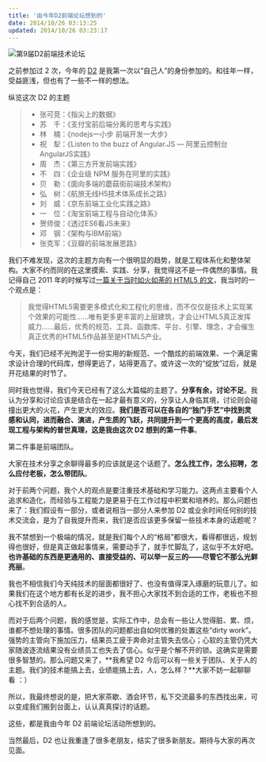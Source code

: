 ```yaml
---
title: '由今年D2前端论坛想到的'
date: 2014/10/26 03:13:25
updated: 2014/10/26 03:23:17
---
```


![第9届D2前端技术论坛](/uploads/2014/10/1199434854.png)

之前参加过 2 次，今年的 [D2](https://d2forum.alibaba-inc.com/) 是我第一次以“自己人”的身份参加的。和往年一样，受益匪浅，但也有了一些不一样的想法。<!--more-->

纵览这次 D2 的主题

> * 张可竞：《指尖上的数据》
> * 苏　千：《支付宝前后端分离的思考与实践》
> * 林　楠：《nodejs一小步 前端开发一大步》
> * 祝　犁：《Listen to the buzz of Angular.JS — 阿里云控制台AngularJS实践》
> * 周　杰：《第三方开发前端实践》
> * 不　四：《企业级 NPM 服务在阿里的实践》
> * 贝　勒：《面向多端的蘑菇街前端技术架构》
> * 弘　树：《航旅无线H5技术体系成长之路》
> * 刘　威：《京东前端工业化实践之路》
> * 一　位：《淘宝前端工程与自动化体系》
> * 贺师俊：《透过ES6看JS未来》
> * 邓　钢：《架构与IBM前端》
> * 张克军：《豆瓣的前端发展思路》

我们不难发现，这次的主题方向有一个很明显的趋势，就是工程体系化和整体架构。大家不约而同的在这里摸索、实践、分享，我觉得这不是一件偶然的事情。我记得自己 2011 年的时候写过[一篇关于当时如火如荼的 HTML5 的文](http://bulaoge.net/topic.blg?tuid=27015&tid=2305412)，我当时的一个观点是：

> 我觉得HTML5需要更多模式化和工程化的思维，而不仅仅是技术上实现某个效果的可能性……唯有更多更丰富的上层建筑，才会让HTML5真正发挥威力……最后，优秀的规范、工具、函数库、平台、引擎、理念，才会催生真正优秀的HTML5作品甚至是HTML5产业。

今天，我们已经不光拘泥于一份实用的新规范、一个酷炫的前端效果、一个满足需求设计合理的代码库，想得更远了，站得更高了。或许这一次的“绽放”过后，就是开花结果的时节了。

同时我也觉得，我们今天已经有了这么大篇幅的主题了。**分享有余，讨论不足**。我认为分享和讨论应该是结合在一起才最有意义的，分享让人身临其境，讨论则会碰撞出更大的火花，产生更大的效应。**我们是否可以在各自的“独门手艺”中找到灵感和认同，进而融合、演进，产生质的飞跃，共同提升到一个更高的高度，最后发现工程与架构的普世真理，这是我由这次 D2 想到的第一件事**。

第二件事是前端团队。

大家在技术分享之余聊得最多的应该就是这个话题了。**怎么找工作，怎么招聘，怎么应付老板，怎么带团队**。

对于前两个问题，我个人的观点是要注重技术基础和学习能力。这两点主要看个人追求和造化，而经验与工程能力是更易于在工作过程中积累和培养的。那么问题也来了：我们假设有一部分，或者说相当一部分人来参加 D2 或业余时间任何别的技术交流会，是为了自我提升而来，我们是否应该更多保留一些技术本身的话题呢？

我不禁想到一个极端的情况，就是我们每个人的“格局”都很大，看得都很远，规划得也很好，但是真正做起事情来，需要动手了，就手忙脚乱了，这似乎不太好吧。**也许基础的东西是更通用的、直接受益的、可以举一反三的——尽管它不那么光鲜亮丽**。

我也不相信我们今天纯技术的层面都很好了、也没有值得深入琢磨的玩意儿了。如果我们在这个地方都有长足的进步，我不担心大家找不到合适的工作，老板也不担心找不到合适的人。

而对于后两个问题，我的感觉是，实际工作中，总会有一些让人觉得脏、累、烦，谁都不想处理的事情。很多团队的问题都出自如何优雅的处置这些“dirty work”。强势的主管向下施加压力，结果员工疲于奔命对主管失去信心；心软的主管仍凭大家随波逐流结果没有业绩员工也失去了信心。似乎是个解不开的锁。这确实是需要很多智慧的。那么问题又来了，**我希望 D2 今后可以有一些关于团队、关于人的主题。我们的技术能搞上去，业绩能搞上去，人，怎么样？**大家不妨一起聊聊看
：）

所以，我最终想说的是，把大家茶歇、酒会环节，私下交流最多的东西找出来，可以变成我们搬到台面上，认认真真探讨的话题。

这些，都是我由今年 D2 前端论坛活动所想到的。

当然最后，D2 也让我重逢了很多老朋友，结实了很多新朋友。期待与大家的再次见面。
